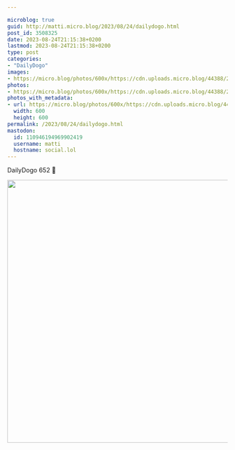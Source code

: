 ```yaml
---

microblog: true
guid: http://matti.micro.blog/2023/08/24/dailydogo.html
post_id: 3508325
date: 2023-08-24T21:15:38+0200
lastmod: 2023-08-24T21:15:38+0200
type: post
categories:
- "DailyDogo"
images:
- https://micro.blog/photos/600x/https://cdn.uploads.micro.blog/44388/2023/7cbed9c9f8104f339b113735b8ff48ad.jpg
photos:
- https://micro.blog/photos/600x/https://cdn.uploads.micro.blog/44388/2023/7cbed9c9f8104f339b113735b8ff48ad.jpg
photos_with_metadata:
- url: https://micro.blog/photos/600x/https://cdn.uploads.micro.blog/44388/2023/7cbed9c9f8104f339b113735b8ff48ad.jpg
  width: 600
  height: 600
permalink: /2023/08/24/dailydogo.html
mastodon:
  id: 110946194969902419
  username: matti
  hostname: social.lol
---
```

DailyDogo 652 🐶

<img src="https://micro.blog/photos/600x/https://blog.martin-haehnel.de/uploads/2023/7cbed9c9f8104f339b113735b8ff48ad.jpg" width="600" height="600" alt="" />
